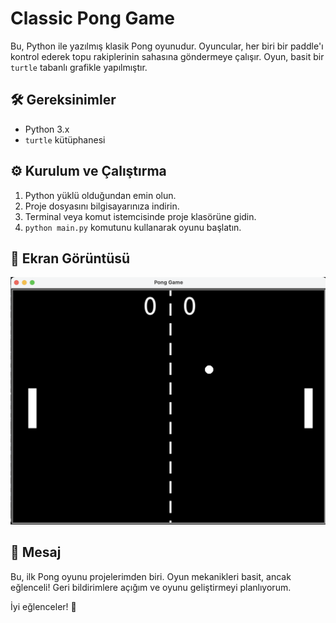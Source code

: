 # Classic Pong Game

Bu, Python ile yazılmış klasik Pong oyunudur. Oyuncular, her biri bir paddle'ı kontrol ederek topu rakiplerinin sahasına göndermeye çalışır. Oyun, basit bir `turtle` tabanlı grafikle yapılmıştır.

## 🛠️ Gereksinimler

- Python 3.x
- `turtle` kütüphanesi

## ⚙️ Kurulum ve Çalıştırma

1. Python yüklü olduğundan emin olun.
2. Proje dosyasını bilgisayarınıza indirin.
3. Terminal veya komut istemcisinde proje klasörüne gidin.
4. `python main.py` komutunu kullanarak oyunu başlatın.

## 📸 Ekran Görüntüsü

![Pong Game Screenshot](pong_game.png)

## 📩 Mesaj

Bu, ilk Pong oyunu projelerimden biri. Oyun mekanikleri basit, ancak eğlenceli! Geri bildirimlere açığım ve oyunu geliştirmeyi planlıyorum.

İyi eğlenceler! 🏓
